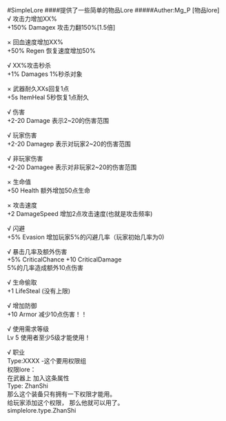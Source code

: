 #SimpleLore
####提供了一些简单的物品Lore
#####Auther:Mg_P
[物品lore]  
√
攻击力增加XX%  
+150% Damagex 攻击力翻150%[1.5倍]  

×
回血速度增加XX%  
+50% Regen 恢复速度增加50%  

√
XX%攻击秒杀  
+1% Damages 1%秒杀对象  

×
武器耐久XXs回复1点  
+5s ItemHeal 5秒恢复1点耐久  

√
伤害  
+2-20 Damage 表示2~20的伤害范围  

√
玩家伤害  
+2-20 Damagep 表示对玩家2~20的伤害范围

√
非玩家伤害  
+2-20 Damagee 表示对非玩家2~20的伤害范围

×
生命值  
+50 Health  额外增加50点生命  

×
攻击速度  
+2 DamageSpeed 增加2点攻击速度(也就是攻击频率)  

√
闪避  
+5% Evasion 增加玩家5%的闪避几率（玩家初始几率为0)  

√
暴击几率及额外伤害  
+5% CriticalChance +10 CriticalDamage  
5%的几率造成额外10点伤害  

√
生命偷取  
+1 LifeSteal (没有上限)  

√
增加防御  
+10 Armor 减少10点伤害！！  

√
使用需求等级  
Lv 5  使用者至少5级才能使用！  

√
职业  
Type:XXXX   -这个要用权限组  
权限lore：  
在武器上 加入这条属性  
Type: ZhanShi  
那么这个装备只有拥有一下权限才能用。  
给玩家添加这个权限， 那么他就可以用了。  
simplelore.type.ZhanShi  
